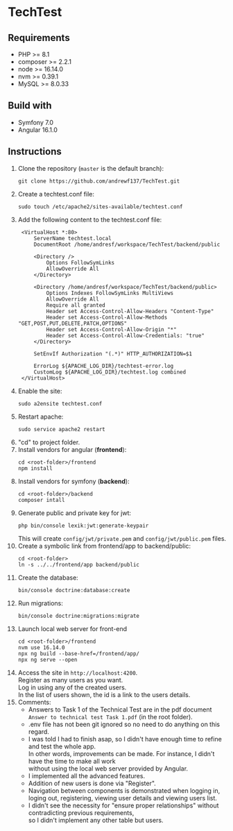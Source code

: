# TechTest

## Requirements

* PHP >= 8.1
* composer >= 2.2.1
* node >= 16.14.0
* nvm >= 0.39.1
* MySQL >= 8.0.33


## Build with

* Symfony 7.0
* Angular 16.1.0


## Instructions

1. Clone the repository (`master` is the default branch):
    ````
    git clone https://github.com/andrewf137/TechTest.git
    ````
2. Create a techtest.conf file:
   ````
   sudo touch /etc/apache2/sites-available/techtest.conf
   ````
3. Add the following content to the techtest.conf file:
   ````
    <VirtualHost *:80>
        ServerName techtest.local
        DocumentRoot /home/andresf/workspace/TechTest/backend/public
    
        <Directory />
            Options FollowSymLinks
            AllowOverride All
        </Directory>
    
        <Directory /home/andresf/workspace/TechTest/backend/public>
            Options Indexes FollowSymLinks MultiViews
            AllowOverride All
            Require all granted
            Header set Access-Control-Allow-Headers "Content-Type"
            Header set Access-Control-Allow-Methods "GET,POST,PUT,DELETE,PATCH,OPTIONS"
            Header set Access-Control-Allow-Origin "*"
            Header set Access-Control-Allow-Credentials: "true"
        </Directory>
    
        SetEnvIf Authorization "(.*)" HTTP_AUTHORIZATION=$1
    
        ErrorLog ${APACHE_LOG_DIR}/techtest-error.log
        CustomLog ${APACHE_LOG_DIR}/techtest.log combined
    </VirtualHost>
   ````
4. Enable the site:
    ````
    sudo a2ensite techtest.conf
    ````
5. Restart apache:
    ````
    sudo service apache2 restart
    ````
6. "cd" to project folder.
7. Install vendors for angular (**frontend**):
    ````
    cd <root-folder>/frontend
    npm install
    ````
8. Install vendors for symfony (**backend**):
    ````
    cd <root-folder>/backend
    composer intall
    ````
9. Generate public and private key for jwt:
    ````
    php bin/console lexik:jwt:generate-keypair
    ````
    This will create `config/jwt/private.pem` and `config/jwt/public.pem` files.
10. Create a symbolic link from frontend/app to backend/public:
    ````
    cd <root-folder>
    ln -s ../../frontend/app backend/public
    ````
11. Create the database:
    ````
    bin/console doctrine:database:create
    ````
13. Run migrations:
    ````
    bin/console doctrine:migrations:migrate
    ````
12. Launch local web server for front-end
    ````
    cd <root-folder>/frontend
    nvm use 16.14.0
    npx ng build --base-href=/frontend/app/
    npx ng serve --open
    ````      
13. Access the site in `http://localhost:4200`.  
    Register as many users as you want.  
    Log in using any of the created users.  
    In the list of users shown, the id is a link to the users details.
14. Comments:
    * Answers to Task 1 of the Technical Test are in the pdf document `Answer to technical test Task 1.pdf` (in the root folder).
    * .env file has not been git ignored so no need to do anything on this regard.
    * I was told I had to finish asap, so I didn't have enough time to refine and test the whole app.  
      In other words, improvements can be made. For instance, I didn't have the time to make all work  
      without using the local web server provided by Angular.
    * I implemented all the advanced features.
    * Addition of new users is done via "Register".
    * Navigation between components is demonstrated when logging in, loging out, registering, viewing user details and viewing users list.
    * I didn't see the necessity for "ensure proper relationships" without contradicting previous requirements,  
      so I didn't implement any other table but users.
